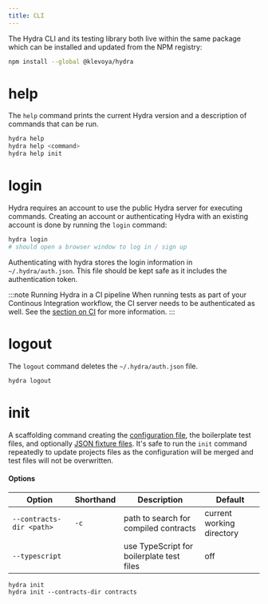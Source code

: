 ```yaml
---
title: CLI
---
```


The Hydra CLI and its testing library both live within the same package which can be installed and updated from the NPM registry:

```bash
npm install --global @klevoya/hydra
```

# help

The `help` command prints the current Hydra version and a description of commands that can be run.

```bash
hydra help
hydra help <command>
hydra help init
```

# login

Hydra requires an account to use the public Hydra server for executing commands.
Creating an account or authenticating Hydra with an existing account is done by running the `login` command:

```bash
hydra login
# should open a browser window to log in / sign up
```

Authenticating with hydra stores the login information in `~/.hydra/auth.json`.
This file should be kept safe as it includes the authentication token.

:::note Running Hydra in a CI pipeline
When running tests as part of your Continous Integration workflow, the CI server needs to be authenticated as well. See the [section on CI](../guides/ci.md) for more information.
:::

# logout

The `logout` command deletes the `~/.hydra/auth.json` file.

```bash
hydra logout
```

# init

A scaffolding command creating the [configuration file](./config.md), the boilerplate test files, and optionally [JSON fixture files](../guides/initial-contract-tables.md).
It's safe to run the `init` command repeatedly to update projects files as the configuration will be merged and test files will not be overwritten.

#### Options

| Option                   | Shorthand | Description                               | Default                   |
| ------------------------ | --------- | ----------------------------------------- | ------------------------- |
| `--contracts-dir <path>` | `-c`      | path to search for compiled contracts     | current working directory |
| `--typescript`           |           | use TypeScript for boilerplate test files | off                       |

```
hydra init
hydra init --contracts-dir contracts
```
